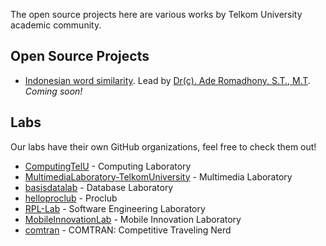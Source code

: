 The open source projects here are various works by Telkom University academic community.

## Open Source Projects

* [Indonesian word similarity](#). Lead by [Dr(c). Ade Romadhony, S.T., M.T](https://github.com/aromadhony). _Coming soon!_

## Labs

Our labs have their own GitHub organizations, feel free to check them out!

* [ComputingTelU](https://github.com/ComputingTelU) - Computing Laboratory
* [MultimediaLaboratory-TelkomUniversity](https://github.com/MultimediaLaboratory-TelkomUniversity) - Multimedia Laboratory
* [basisdatalab](https://github.com/basisdatalab) - Database Laboratory
* [helloproclub](https://github.com/helloproclub) - Proclub
* [RPL-Lab](https://github.com/f201) - Software Engineering Laboratory
* [MobileInnovationLab](https://github.com/MobileInnovationLab) - Mobile Innovation Laboratory
* [comtran](https://github.com/comtran) - COMTRAN: Competitive Traveling Nerd
